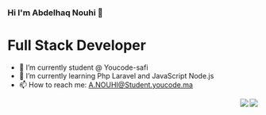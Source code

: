 ### Hi I'm Abdelhaq Nouhi 👋

# Full Stack Developer 

<!--
**AbdelhaqNouhi/AbdelhaqNouhi** is a ✨ _special_ ✨ repository because its `README.md` (this file) appears on your GitHub profile.

Here are some ideas to get you started:

- 🔭 I’m currently student @ Youcode-safi
- 🌱 I’m currently learning Php Laravel
- 👯 I’m looking to collaborate on ...
- 🤔 I’m looking for help with ...
- 💬 Ask me about ...
- 📫 How to reach me: A.NOUHI@Student.youcode.ma
- 😄 Pronouns: ...
- ⚡ Fun fact: ...

-->

- 🔭 I’m currently student @ Youcode-safi
- 🌱 I’m currently learning Php Laravel and JavaScript Node.js
- 📫 How to reach me: A.NOUHI@Student.youcode.ma


<!-- <h3> 🤝🏻 &nbsp;Connect with Me </h3> -->


<a>
  <img align="right" src="https://github-readme-stats.vercel.app/api?username=AbdelhaqNouhi&show_icons=true&theme=gotham" />  
  <img align="right" src="https://github-readme-stats.vercel.app/api/top-langs/?username=AbdelhaqNouhi&layout=compact&theme=gotham" />
</a>
